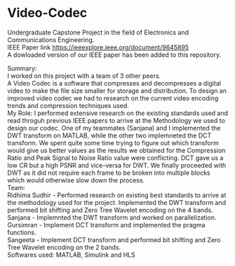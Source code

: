 # Video-Codec
Undergraduate Capstone Project in the field of Electronics and Communications Engineering. <br>
IEEE Paper link https://ieeexplore.ieee.org/document/9645895 <br>
A dowloaded version of our IEEE paper has been added to this repository.

Summary: <br>
I worked on this project with a team of 3 other peers.<br> A Video Codec is a software that compresses and decompresses a digital video to make the file size smaller for storage and distribution. To design an improved video codec we had to research on the current video encoding trends and compression techniques used. <br> My Role: I performed extensive research on the existing standards used and read throguh previous IEEE papers to arrive at the Methodology we used to design our codec. One of my teammates (Sanjana) and I implemented the DWT transform on MATLAB, while the other two implemneted the DCT transform. We spent quite some time trying to figure out which transform would give us better values as the results we obtained for the Compression Ratio and Peak Signal to Noise Ratio value were conflicting. DCT gave us a low CR but a high PSNR and vice-versa for DWT. We finally proceeded with DWT as it did not require each frame to be broken into multiple blocks which would otherwise slow down the process. <br>
Team: <br>Ridhima Sudhir - Performed research on existing best standards to arrive at the methodology used for the project. Implemented the DWT transform and performed bit shifting and Zero Tree Wavelet encoding on the 4 bands. <br>
Sanjana - Implemnted the DWT transform and worked on parallelization. <br>
Gursimran - Implement DCT transform and implemented the pragma functions. <br>
Sangeeta - Implement DCT transform  and performed bit shifting and Zero Tree Wavelet encoding on the 2 bands. <br>
Softwares used: MATLAB, Simulink and HLS
